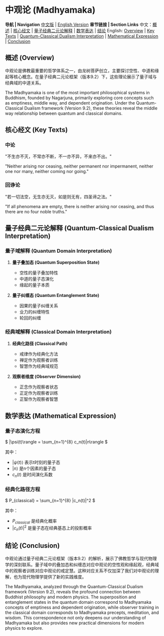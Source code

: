 # 中观论 (Madhyamaka)

**导航 | Navigation**
[中文版](#中观论解析) | [English Version](#madhyamaka-analysis)
**章节链接 | Section Links**
中文：[概述](#概述-overview) | [核心经文](#核心经文-key-texts) | [量子经典二元论解释](#量子经典二元论解释-quantum-classical-dualism-interpretation) | [数学表达](#数学表达-mathematical-expression) | [结论](#结论-conclusion)
English: [Overview](#概述-overview) | [Key Texts](#核心经文-key-texts) | [Quantum-Classical Dualism Interpretation](#量子经典二元论解释-quantum-classical-dualism-interpretation) | [Mathematical Expression](#数学表达-mathematical-expression) | [Conclusion](#结论-conclusion)

## 概述 (Overview)

中观论是佛教最重要的哲学体系之一，由龙树菩萨创立，主要探讨空性、中道和缘起等核心概念。在量子经典二元论框架（版本9.2）下，这些理论展示了量子域与经典域的中道关系。

The Madhyamaka is one of the most important philosophical systems in Buddhism, founded by Nagarjuna, primarily exploring core concepts such as emptiness, middle way, and dependent origination. Under the Quantum-Classical Dualism framework (Version 9.2), these theories reveal the middle way relationship between quantum and classical domains.

## 核心经文 (Key Texts)

### 中论
"不生亦不灭，不常亦不断，不一亦不异，不来亦不出。"

"Neither arising nor ceasing, neither permanent nor impermanent, neither one nor many, neither coming nor going."

### 回诤论
"若一切法空，无生亦无灭，如是则无有，四圣谛之法。"

"If all phenomena are empty, there is neither arising nor ceasing, and thus there are no four noble truths."

## 量子经典二元论解释 (Quantum-Classical Dualism Interpretation)

### 量子域解释 (Quantum Domain Interpretation)
1. **量子叠加态 (Quantum Superposition State)**
   - 空性的量子叠加特性
   - 中道的量子态演化
   - 缘起的量子本质

2. **量子纠缠态 (Quantum Entanglement State)**
   - 因果的量子纠缠关系
   - 业力的纠缠特性
   - 轮回的纠缠

### 经典域解释 (Classical Domain Interpretation)
1. **经典化路径 (Classical Path)**
   - 戒律作为经典化方法
   - 禅定作为观察者训练
   - 智慧作为经典域规范

2. **观察者维度 (Observer Dimension)**
   - 正念作为观察者状态
   - 正定作为观察者训练
   - 正智作为观察者智慧

## 数学表达 (Mathematical Expression)

### 量子态演化方程

$`
|\psi(t)\rangle = \sum_{n=1}^{8} c_n(t)|n\rangle
`$

其中：
- $`|\psi(t)\rangle`$ 表示t时刻的量子态
- $`|n\rangle`$ 是n个因素的量子态
- $`c_n(t)`$ 是时间演化系数

### 经典化路径方程

$`
P_{classical} = \sum_{n=1}^{8} |c_n(t)|^2
`$

其中：
- $`P_{classical}`$ 是经典化概率
- $`|c_n(t)|^2`$ 是量子态在经典基态上的投影概率

## 结论 (Conclusion)

中观论通过量子经典二元论框架（版本9.2）的解析，展示了佛教哲学与现代物理学的深刻联系。量子域中的叠加态和纠缠态对应中观论的空性观和缘起观，经典域中的观察者训练对应中观论的戒定慧。这种对应关系不仅加深了我们对中观论的理解，也为现代物理学提供了新的实践维度。

The Madhyamaka, analyzed through the Quantum-Classical Dualism framework (Version 9.2), reveals the profound connection between Buddhist philosophy and modern physics. The superposition and entanglement states in the quantum domain correspond to Madhyamaka concepts of emptiness and dependent origination, while observer training in the classical domain corresponds to Madhyamaka precepts, meditation, and wisdom. This correspondence not only deepens our understanding of Madhyamaka but also provides new practical dimensions for modern physics to explore.